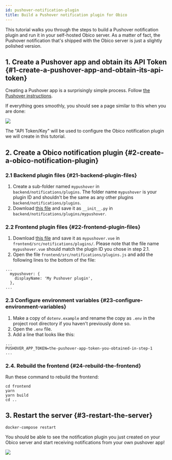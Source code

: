 ```yaml
---
id: pushover-notification-plugin
title: Build a Pushover notification plugin for Obico
---
```


This tutorial walks you through the steps to build a Pushover notification plugin and run it in your self-hosted Obico server. As a matter of fact, the Pushover notification that's shipped with the Obico server is just a slightly polished version.

## 1. Create a Pushover app and obtain its API Token {#1-create-a-pushover-app-and-obtain-its-api-token}

Creating a Pushover app is a surprisingly simple process. Follow [the Pushover instructions](https://pushover.net/api#registration).

If everything goes smoothly, you should see a page similar to this when you are done:

![](/img/tutorials/pushover-app-token.jpg)

The "API Token/Key" will be used to configure the Obico notification plugin we will create in this tutorial.


## 2. Create a Obico notification plugin {#2-create-a-obico-notification-plugin}

### 2.1 Backend plugin files {#21-backend-plugin-files}

1. Create a sub-folder named `mypushover` in `backend/notifications/plugins`. The folder name `mypushover` is your plugin ID and shouldn't be the same as any other plugins `backend/notifications/plugins`.
2. Download [this file](https://raw.githubusercontent.com/TheSpaghettiDetective/TheSpaghettiDetective/master/backend/notifications/plugins/pushover/__init__.py) and save it as `__init__.py` in `backend/notifications/plugins/mypushover`.

### 2.2 Frontend plugin files {#22-frontend-plugin-files}

1. Download [this file](https://raw.githubusercontent.com/TheSpaghettiDetective/TheSpaghettiDetective/master/frontend/src/notifications/plugins/pushover.vue) and save it as `mypushover.vue` in `frontend/src/notifications/plugins/`. Please note that the file name `mypushover.vue` should match the plugin ID you chose in step 2.1.
2. Open the file `frontend/src/notifications/plugins.js` and add the following lines to the bottom of the file:
```
...
  mypushover: {
    displayName: 'My Pushover plugin',
  },
...
```

### 2.3 Configure environment variables {#23-configure-environment-variables}

1. Make a copy of `dotenv.example` and rename the copy as `.env` in the project root directory if you haven't previously done so.
2. Open the `.env` file.
3. Add a line that looks like this:
```
...
PUSHOVER_APP_TOKEN=the-pushover-app-token-you-obtained-in-step-1
...
```

### 2.4. Rebuild the frontend {#24-rebuild-the-frontend}

Run these command to rebuild the frontend:

```
cd frontend
yarn
yarn build
cd ..
```

## 3. Restart the server {#3-restart-the-server}

```
docker-compose restart
```

You should be able to see the notification plugin you just created on your Obico server and start receiving notifications from your own pushover app!

![](/img/tutorials/pushover-notification-plugin-done.jpg)

